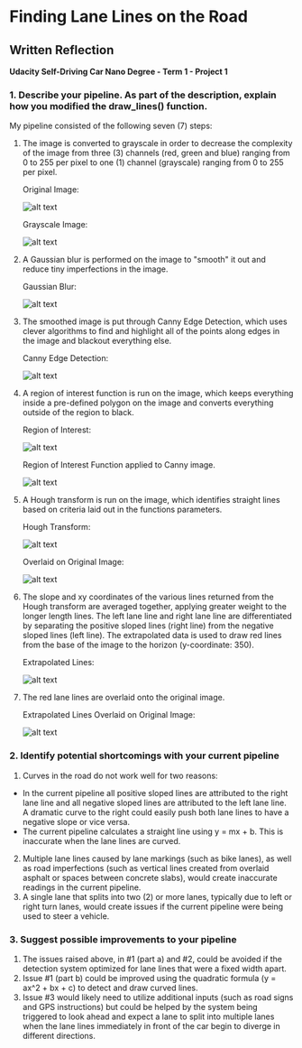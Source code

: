 # **Finding Lane Lines on the Road** 

## Written Reflection

**Udacity Self-Driving Car Nano Degree - Term 1 - Project 1**

[//]: # (Image References)

[image1]: /examples/solidYellowCurve-bf.jpg "Original Image"
[image2]: /examples/solidYellowCurve-mid0.jpg "Gray Scale"
[image3]: /examples/solidYellowCurve-mid1.jpg "Gaussian Blur"
[image4]: /examples/solidYellowCurve-mid2.jpg "Canny"
[image5]: /examples/solidYellowCurve-mid3.jpg "Region Section"
[image6]: /examples/solidYellowCurve-mid4.jpg "Region Output"
[image7]: /examples/solidYellowCurve-mid7.jpg "Hough transform"
[image8]: /examples/solidYellowCurve-mid8.jpg "Hough transform overlay"
[image9]: /examples/solidYellowCurve-mid9.jpg "Extrapolate Lines"
[image10]: /examples/solidYellowCurve-mid10.jpg "Final Image"


### 1. Describe your pipeline. As part of the description, explain how you modified the draw_lines() function.


My pipeline consisted of the following seven (7) steps:


1. The image is converted to grayscale in order to decrease the complexity of the image from three (3) channels (red, green and blue) ranging from 0 to 255 per pixel to one (1) channel (grayscale) ranging from 0 to 255 per pixel. 

   Original Image:

   ![alt text][image1]

   Grayscale Image:

   ![alt text][image2]

2. A Gaussian blur is performed on the image to "smooth" it out and reduce tiny imperfections in the image.

   Gaussian Blur:
   
   ![alt text][image3]

3. The smoothed image is put through Canny Edge Detection, which uses clever algorithms to find and highlight all of the points along edges in the image and blackout everything else. 

   Canny Edge Detection:

   ![alt text][image4]

4. A region of interest function is run on the image, which keeps everything inside a pre-defined polygon on the image and converts everything outside of the region to black.

   Region of Interest:

   ![alt text][image5]   

   Region of Interest Function applied to Canny image.

   ![alt text][image6]

5. A Hough transform is run on the image, which identifies straight lines based on criteria laid out in the functions parameters.   

   Hough Transform:

   ![alt text][image7]   

   Overlaid on Original Image:

   ![alt text][image8]

6. The slope and xy coordinates of the various lines returned from the Hough transform are averaged together, applying greater weight to the longer length lines. The left lane line and right lane line are differentiated by separating the positive sloped lines (right line) from the negative sloped lines (left line). The extrapolated data is used to draw red lines from the base of the image to the horizon (y-coordinate: 350).   

   Extrapolated Lines:

   ![alt text][image9]
  
7. The red lane lines are overlaid onto the original image.  

   Extrapolated Lines Overlaid on Original Image:

   ![alt text][image10]


### 2. Identify potential shortcomings with your current pipeline

1. Curves in the road do not work well for two reasons:
  * In the current pipeline all positive sloped lines are attributed to the right lane line and all negative sloped lines are attributed to the left lane line. A dramatic curve to the right could easily push both lane lines to have a negative slope or vice versa.   
  * The current pipeline calculates a straight line using y = mx + b. This is inaccurate when the lane lines are curved. 
2. Multiple lane lines caused by lane markings (such as bike lanes), as well as road imperfections (such as vertical lines created from overlaid asphalt or spaces between concrete slabs), would create inaccurate readings in the current pipeline.
3. A single lane that splits into two (2) or more lanes, typically due to left or right turn lanes, would create issues if the current pipeline were being used to steer a vehicle.    
 
### 3. Suggest possible improvements to your pipeline

1. The issues raised above, in #1 (part a) and #2, could be avoided if the detection system optimized for lane lines that were a fixed width apart. 
2. Issue #1 (part b) could be improved using the quadratic formula (y = ax^2 + bx + c) to detect and draw curved lines. 
3. Issue #3 would likely need to utilize additional inputs (such as road signs and GPS instructions) but could be helped by the system being triggered to look ahead and expect a lane to split into multiple lanes when the lane lines immediately in front of the car begin to diverge in different directions.  
